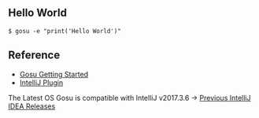## Hello World

```
$ gosu -e "print('Hello World')"
```

## Reference

- [Gosu Getting Started](https://gosu-lang.github.io/docs.html)
- [IntelliJ Plugin](https://gosu-lang.github.io/intellij.html)

The Latest OS Gosu is compatible with IntelliJ v2017.3.6
-> [Previous IntelliJ IDEA Releases](https://www.jetbrains.com/idea/download/previous.html)
